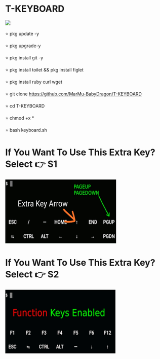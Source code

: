 # T-KEYBOARD
 

[![](https://img.shields.io/badge/Contact-Facebook_Page-orange?logo=Facebook&logoColor=blue&labelColor=black)](https://github.com/MarMu-BabyDragon) 


⭐ pkg update -y

⭐ pkg upgrade-y

⭐ pkg install git -y

⭐ pkg install toilet && pkg install figlet

⭐ pkg install ruby curl wget

⭐ git clone https://github.com/MarMu-BabyDragon/T-KEYBOARD

⭐ cd T-KEYBOARD

⭐ chmod +x *

⭐ bash keyboard.sh

# If You Want To Use This Extra Key? Select 👉 S1
<img src="IMG_20220205_211304.jpg" alt="BabyDragon_logo" height="205" width="350"> 


# If You Want To Use This Extra Key? Select 👉 S2
<img src="IMG_20220205_211004.jpg" alt="BabyDragon_logo" height="205" width="350"> 





